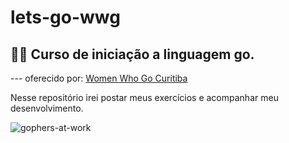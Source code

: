 # lets-go-wwg

## 👱‍♀️ Curso de iniciação a linguagem go.
--- oferecido por: [Women Who Go Curitiba](https://github.com/womenwhogocwb)

Nesse repositório irei postar meus exercícios e acompanhar meu desenvolvimento. 

![gophers-at-work](https://www.seekpng.com/png/detail/412-4126741_gophers-at-work-business-intelligence-with-golang.png)